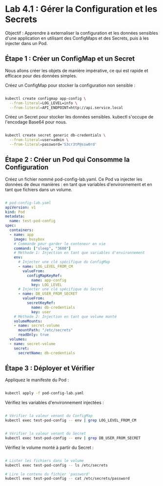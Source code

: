 # Lab 4.1 : Gérer la Configuration et les Secrets
Objectif : Apprendre à externaliser la configuration et les données sensibles d'une application en utilisant des ConfigMaps et des Secrets, puis à les injecter dans un Pod.

## Étape 1 : Créer un ConfigMap et un Secret
Nous allons créer les objets de manière impérative, ce qui est rapide et efficace pour des données simples.

Créez un ConfigMap pour stocker la configuration non sensible :

```bash

kubectl create configmap app-config \
  --from-literal=LOG_LEVEL=info \
  --from-literal=API_ENDPOINT=http://api.service.local

```
Créez un Secret pour stocker les données sensibles. kubectl s'occupe de l'encodage Base64 pour nous.

```bash

kubectl create secret generic db-credentials \
  --from-literal=user=admin \
  --from-literal=password='S3cr3tP@ssw0rd'
```

## Étape 2 : Créer un Pod qui Consomme la Configuration
Créez un fichier nommé pod-config-lab.yaml. Ce Pod va injecter les données de deux manières : en tant que variables d'environnement et en tant que fichiers dans un volume.

```YAML

# pod-config-lab.yaml
apiVersion: v1
kind: Pod
metadata:
  name: test-pod-config
spec:
  containers:
  - name: app
    image: busybox
    # Commande pour garder le conteneur en vie
    command: ["sleep", "3600"]
    # Méthode 1: Injection en tant que variables d'environnement
    env:
      # Injecter une clé spécifique du ConfigMap
      - name: LOG_LEVEL_FROM_CM
        valueFrom:
          configMapKeyRef:
            name: app-config
            key: LOG_LEVEL
      # Injecter une clé spécifique du Secret
      - name: DB_USER_FROM_SECRET
        valueFrom:
          secretKeyRef:
            name: db-credentials
            key: user
    # Méthode 2: Injection en tant que volume monté
    volumeMounts:
    - name: secret-volume
      mountPath: "/etc/secrets"
      readOnly: true
  volumes:
  - name: secret-volume
    secret:
      secretName: db-credentials

```


## Étape 3 : Déployer et Vérifier
Appliquez le manifeste du Pod :

```bash

kubectl apply -f pod-config-lab.yaml
```
Vérifiez les variables d'environnement injectées :

```bash

# Vérifier la valeur venant du ConfigMap
kubectl exec test-pod-config -- env | grep LOG_LEVEL_FROM_CM


# Vérifier la valeur venant du Secret
kubectl exec test-pod-config -- env | grep DB_USER_FROM_SECRET
```
Vérifiez le volume monté à partir du Secret :

```bash

# Lister les fichiers dans le volume
kubectl exec test-pod-config -- ls /etc/secrets

# Lire le contenu du fichier 'password'
kubectl exec test-pod-config -- cat /etc/secrets/password
```

